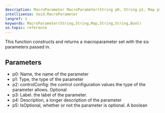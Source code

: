 ```yaml
---
description: MacroParameter MacroParameter(String p0, String p1, Map p2, String p3, String p4, Bool p5)
intellisense: Void.MacroParameter
langref: 1
keywords: MacroParameter(String,String,Map,String,String,Bool)
so.topic: reference
---
```



This function constructs and returns a macroparameter set with the six parameters passed in.




## Parameters


 - p0: Name, the name of the parameter
 - p1: Type, the type of the parameter
 - p2: controlConfig: the control configuration values the type of the parameter allows. Optional
 - p3: Label. the label of the parameter.
 - p4: Description, a longer description of the parameter
 - p5: IsOptional, whether or not the parameter is optional. A boolean


